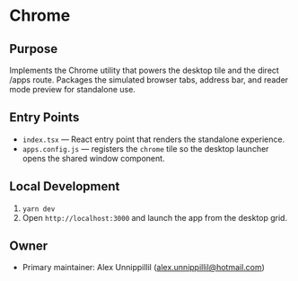 # Chrome

## Purpose
Implements the Chrome utility that powers the desktop tile and the direct /apps route. Packages the simulated browser tabs, address bar, and reader mode preview for standalone use.

## Entry Points
- `index.tsx` — React entry point that renders the standalone experience.
- `apps.config.js` — registers the `chrome` tile so the desktop launcher opens the shared window component.

## Local Development
1. `yarn dev`
2. Open `http://localhost:3000` and launch the app from the desktop grid.

## Owner
- Primary maintainer: Alex Unnippillil (alex.unnippillil@hotmail.com)
